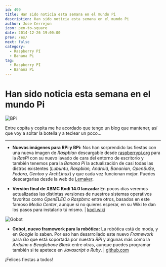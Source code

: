 ```yaml
---
id: 499
title: Han sido noticia esta semana en el mundo Pi
description: Han sido noticia esta semana en el mundo Pi
author: Jose Cerrejon
icon: pen-to-square
date: 2014-12-26 19:00:00
prev: /es/
next: false
category:
  - Raspberry PI
  - Banana Pi
tag:
  - Raspberry PI
  - Banana Pi
---
```


# Han sido noticia esta semana en el mundo Pi

![BPi](/images/2013/12/merry_christmas.jpg)

Entre copita y copita me he acordado que tengo un blog que mantener, así que voy a soltar la botella y a teclear un poco...

- - -
* **Nuevas imágenes para RPi y BPi:** Nos han sorprendido las fiestas con una nueva imagen de *Raspbian* descargable desde [raspberrypi.org](http://www.raspberrypi.org/downloads/) para la *RasPi* con su nuevo lavado de cara del entorno de escritorio y también tenemos para la *Banana Pi* la actualización de casi todas las distros existentes (*Lubuntu, Raspbian, Android, Bananian, OpenSuSe, Fedora, Gentoo y ArchLinux*) y que cada vez funcionan mejor. Puedes descargarlas desde la web de [Lemaker](http://www.lemaker.org/resources/9-38/image_files.html).

* **Versión final de XBMC Kodi 14.0 lanzada:** En pocos días veremos actualizadas las distintas versiones de nuestros sistemas operativos favoritos como *OpenELEC o Raspbmc* entre otros, basados en este famoso *Media Center*, aunque si no quieres esperar, en su Wiki te dan los pasos para instalarlo tú mismo. | [kodi.wiki](http://kodi.wiki/view/Raspberry_Pi)

![Gobot](/images/2014/12/Gobot.png)

* **Gobot, nuevo framework para la robótica:** La robótica está de moda, y en *Google* lo saben. Por eso han desarrollado este nuevo *Framework* para *Go* que está soportada por nuestra *RPi* y algunas más como la *Arduino o Beaglebone Black* entre otras, aunque puedes programar también si te apetece en *Javascript o Ruby*. | [github.com](https://github.com/hybridgroup/gobot/)

¡Felices fiestas a todos!